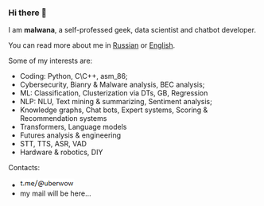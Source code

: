 ### Hi there 👋

I am __malwana__, a self-professed geek, data scientist and chatbot developer.

You can read more about me in [Russian](https://futureagi.ru/) or [English](https://futureagi.com/).

Some of my interests are:

* Coding: Python, C\C++, asm_86;
* Cybersecurity, Bianry & Malware analysis, BEC analysis;
* ML: Classification, Clusterization via DTs, GB, Regression
* NLP: NLU, Text mining & summarizing, Sentiment analysis;
* Knowledge graphs, Chat bots, Expert systems, Scoring & Recommendation systems
* Transformers, Language models
* Futures analysis & engineering
* STT, TTS, ASR, VAD
* Hardware & robotics, DIY

Contacts:
* ![Alt text](https://github.com/progressionnetwork/progressionnetwork/blob/main/s.png?raw=true "Title")
* my mail will be here...

<!--
**progressionnetwork/progressionnetwork** is a ✨ _special_ ✨ repository because its `README.md` (this file) appears on your GitHub profile.

Here are some ideas to get you started:

- 🔭 I’m currently working on ...
- 🌱 I’m currently learning ...
- 👯 I’m looking to collaborate on ...
- 🤔 I’m looking for help with ...
- 💬 Ask me about ...
- 📫 How to reach me: ...
- 😄 Pronouns: ...
- ⚡ Fun fact: ...
-->
